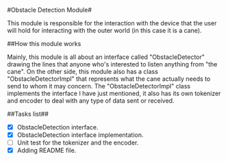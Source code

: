 #Obstacle Detection Module#

This module is responsible for the interaction with the device that the user will hold for interacting
with the outer world (in this case it is a cane).

##How this module works

Mainly, this module is all about an interface called "ObstacleDetector" drawing the lines that anyone
who's interested to listen anything from "the cane". On the other side, this module also has a class
"ObstacleDetectorImpl" that represents what the cane actually needs to send to whom it may concern.
The "ObstacleDetectorImpl" class implements the interface I have just mentioned, it also has its own
tokenizer and encoder to deal with any type of data sent or received.

##Tasks list##
- [x] ObstacleDetection interface.
- [x] ObstacleDetection interface implementation.
- [ ] Unit test for the tokenizer and the encoder.
- [x] Adding README file.
